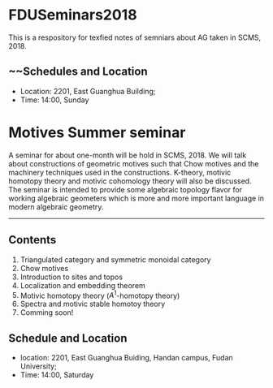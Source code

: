 # FDUSeminars2018
This is a respository for texfied notes of semniars about AG taken in SCMS, 2018.
## ~~Schedules and Location
* Location: 2201, East Guanghua Building; 
* Time: 14:00, Sunday

# Motives Summer seminar

A seminar for about one-month will be hold in SCMS, 2018. We will talk about constructions of geometric motives such that Chow motives and the machinery techniques used in the constructions. K-theory, motivic homotopy theory and motivic cohomology theory will also be discussed. The seminar is intended to provide some algebraic topology flavor for working algebraic geometers which is more and more important language in modern algebraic geometry.

---
## Contents
1. Triangulated category and symmetric monoidal category
2. Chow motives
3. Introduction to sites and topos
4. Localization and embedding theorem
5. Motivic homotopy theory ($A^1$-homotopy theory)
6. Spectra and motivic stable homotoy theory
7. Comming soon!
## Schedule and Location
* location: 2201, East Guanghua Buiding, Handan campus, Fudan University;
* Time: 14:00, Saturday
